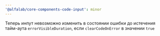 ```yaml
---
'@alfalab/core-components-code-input': minor
---
```


Теперь инпут невозможно изменить в состоянии ошибки до истечения тайм-аута `errorVisibleDuration`, если `clearCodeOnError` в значении `true`
